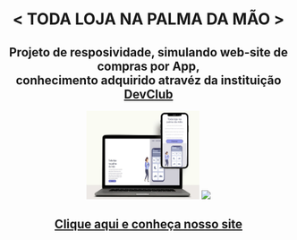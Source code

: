 <h1 align="center">< TODA LOJA NA PALMA DA MÃO ></h1>

<h2 align="center">Projeto de resposividade, simulando web-site de compras por App,<br>conhecimento adquirido atravéz da instituição <a href="https://rodolfomori.com.br/devclub">DevClub</a></h2>
  
<div align="center">
<img width="40%" src="https://github.com/MrSalis/Site-compra-por-app/blob/master/mocap-responsivo-app-de-compras.jpeg?raw=true"/>
<img width="40%" src="https://i0.wp.com/openacademy.github.io/HTML5-open-academy/session07-css3/images/css3_logo.png"/>
</div>

<div align="center">
  <h2 ><a href="https://mrsalis.github.io/Site-compra-por-app/">Clique aqui e conheça nosso site</a><h2/>
</div>
